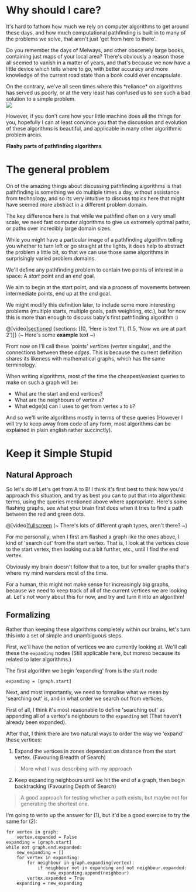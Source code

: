 # Why should I care?

It's hard to fathom how much we rely on computer algorithms to get around these days,
and how much computational pathfinding is built in to many of the problems we solve,
that aren't just 'get from here to there'.

Do you remember the days of Melways, and other obscenely large books, containing just maps of your local area?
There's obviously a reason those all seemed to vanish in a matter of years, and that's because
we now have a little device which tells where to go, with better accuracy and more knowledge
of the current road state than a book could ever encapsulate.

<div class="row" markdown="1">
<div class="col-md-6 col-xs-12">
    On the contrary, we've all seen times where this *reliance* on algorithms has served us poorly,
    or at the very least has confused us to see such a bad solution to a simple problem.
</div>
<div class="col-md-6 col-xs-12">
    <img src="https://media.giphy.com/media/8vzg9PiyeBGgAxAs6d/giphy.gif" />
</div>
</div>

However, if you don't care how your little machine does all the things for you,
hopefully I can at least convince you that the discussion and evolution of these algorithms is beautiful,
and applicable in many other algorithmic problem areas.

**Flashy parts of pathfinding algorithms**

# The general problem

On of the amazing things about discussing pathfinding algorithms
is that pathfinding is something we do multiple times a day, without assistance from technology,
and so its very intuitive to discuss topics here that might have seemed more abstract in a different problem domain.

The key difference here is that while we pathfind often on a very small scale,
we need fast computer algorithms to give us extremely optimal paths, or paths over incredibly large domain sizes.

While you might have a particular image of a pathfinding algorithm telling you whether to turn left or go straight at the lights, it does help to abstract the problem a little bit, so that we can use those same algorithms in surprisingly varied problem domains.

We'll define any pathfinding problem to contain two points of interest in a space:
A *start* point and an *end* goal.

We aim to begin at the start point, and via a process of movements between intermediate points, end up at the *end* goal.

We might modify this definition later, to include some more interesting problems (multiple starts, multiple goals, path weighting, etc.), but for now this is more than enough to discuss baby's first pathfinding algorithm :)

@[video][sectioned](assets/videos/test) {sections: [(0, 'Here is text 1'), (1.5, 'Now we are at part 2')]} (~
    Here's some **example** text
~)

From now on I'll call these 'points' *vertices* (*vertex* singular), and the connections between these *edges*.
This is because the current definition shares its likeness with mathematical graphs,
which has the same terminology.

When writing algorithms, most of the time the cheapest/easiest queries to make on such a graph will be:

* What are the start and end vertices?
* What are the neighbours of vertex `a`?
* What edge(s) can I uses to get from vertex `a` to `b`?

And so we'll write algorithms mostly in terms of these queries
(However I will try to keep away from code of any form,
most algorithms can be explained in plain english rather succinctly).

# Keep it Simple Stupid

## Natural Approach

So let's do it! Let's get from A to B! I think it's first best to think how you'd approach this situation, and try as best you can to put that into algorithmic terms, using the queries mentioned above where  appropriate. Here's some flashing graphs, see what your brain first does when it tries to find a path between the red and green dots.

@[video][fullscreen](assets/videos/Pathfinding/flashing_graphs) (~
    There's lots of different graph types, aren't there?
~)

For me personally, when I first am flashed a graph like the ones above,
I kind of 'search out' from the start vertex. That is, I look at the vertices close to the start vertex,
then looking out a bit further, etc., until I find the end vertex.

Obviously my brain doesn't follow that to a tee,
but for smaller graphs that's where my mind wanders most of the time.

For a human, this might not make sense for increasingly big graphs, because we need to keep track of all of the current vertices we are looking at.
Let's not worry about this for now, and try and turn it into an algorithm!

## Formalizing

Rather than keeping these algorithms completely within our brains,
let's turn this into a set of simple and unambiguous steps.

First, we'll have the notion of vertices we are currently looking at.
We'll call these the `expanding` nodes (Still applicable here, but moreso because its related to later algorithms.)

The first algorithm we begin 'expanding' from is the start node

```python3
expanding = [graph.start]
```

Next, and most importantly, we need to formalise what we mean by 'searching out' is, and in what order we search out from vertices.

First of all, I think it's most reasonable to define 'searching out' as appending all of a vertex's neighbours to the `expanding` set (That haven't already been expanded).

After that, I think there are two natural ways to order the way we 'expand' these vertices:

1. Expand the vertices in zones dependant on distance from the start vertex. (Favouring Breadth of Search)
> More what I was describing with my approach
2. Keep expanding neighbours until we hit the end of a graph, then begin backtracking (Favouring Depth of Search)
> A good approach for testing whether a path exists, but maybe not for generating the shortest one.

I'm going to write up the answer for (1), but it'd be a good exercise to try the same for (2):

```python3
for vertex in graph:
    vertex.expanded = False
expanding = [graph.start]
while not graph.end.expanded:
    new_expanding = []
    for vertex in expanding:
        for neighbour in graph.expanding(vertex):
            if neighbour not in expanding and not neighbour.expanded:
                new_expanding.append(neighbour)
        vertex.expanded = True
    expanding = new_expanding
```
